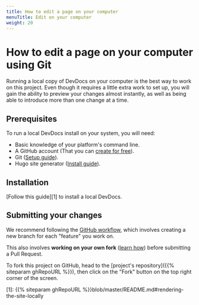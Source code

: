 ```yaml
---
title: How to edit a page on your computer
menuTitle: Edit on your computer
weight: 20
---
```


# How to edit a page on your computer using Git

Running a local copy of DevDocs on your computer is the best way to work on this project. Even though it requires a little extra work to set up, you will gain the ability to preview your changes almost instantly, as well as being able to introduce more than one change at a time.

## Prerequisites

To run a local DevDocs install on your system, you will need:

- Basic knowledge of your platform's command line.
- A GitHub account (That you can [create for free](https://github.com/join)).
- Git ([Setup guide](https://help.github.com/articles/set-up-git/)).
- Hugo site generator ([Install guide](https://gohugo.io/getting-started/installing)).

## Installation

[Follow this guide][1] to install a local DevDocs.

## Submitting your changes

We recommend following the [GitHub workflow](https://guides.github.com/introduction/flow/), which involves creating a new branch for each "feature" you work on.  

This also involves **working on your own fork** ([learn how](https://help.github.com/articles/fork-a-repo/)) before submitting a Pull Request. 

To fork this project on GitHub, head to the [project's repository]({{% siteparam ghRepoURL %}}), then click on the "Fork" button on the top right corner of the screen.

[1]: {{% siteparam ghRepoURL %}}blob/master/README.md#rendering-the-site-locally
